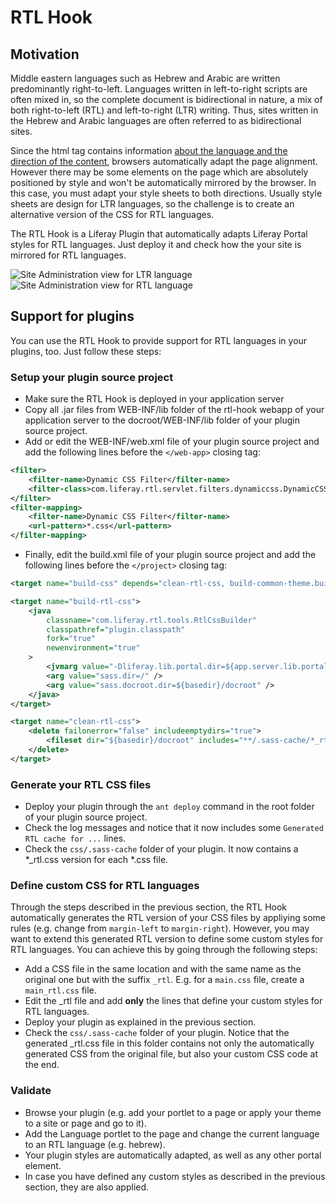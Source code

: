 # RTL Hook

## Motivation

Middle eastern languages such as Hebrew and Arabic are written predominantly right-to-left. Languages written in left-to-right scripts are often mixed in, so the complete document is bidirectional in nature, a mix of both right-to-left (RTL) and left-to-right (LTR) writing. Thus, sites written in the Hebrew and Arabic languages are often referred to as bidirectional sites. 

Since the html tag contains information [about the language and the direction of the content](http://www.w3.org/TR/html401/struct/dirlang.html), browsers automatically adapt the page alignment. However there may be some elements on the page which are absolutely positioned by style and won't be automatically mirrored by the browser. In this case, you must adapt your style sheets to both directions. Usually style sheets are design for LTR languages, so the challenge is to create an alternative  version of the CSS for RTL languages.

The RTL Hook is a Liferay Plugin that automatically adapts Liferay Portal styles for RTL languages. Just deploy it and check how the your site is mirrored for RTL languages.

<img title="Site Administration view for LTR language" src="https://github.com/liferay-labs/rtl-hook/raw/master/images/rtl-hook-001.png" />
<img title="Site Administration view for RTL language" src="https://github.com/liferay-labs/rtl-hook/raw/master/images/rtl-hook-002.png" />

## Support for plugins

You can use the RTL Hook to provide support for RTL languages in your plugins, too. Just follow these steps:

### Setup your plugin source project

* Make sure the RTL Hook is deployed in your application server
* Copy all .jar files from WEB-INF/lib folder of the rtl-hook webapp of your application server to the docroot/WEB-INF/lib folder of your plugin source project.
* Add or edit the WEB-INF/web.xml file of your plugin source project and add the following lines before the `</web-app>` closing tag:

```xml
<filter>
	<filter-name>Dynamic CSS Filter</filter-name>
	<filter-class>com.liferay.rtl.servlet.filters.dynamiccss.DynamicCSSFilter</filter-class>
</filter>
<filter-mapping>
	<filter-name>Dynamic CSS Filter</filter-name>
	<url-pattern>*.css</url-pattern>
</filter-mapping>
```

* Finally, edit the build.xml file of your plugin source project and add the following lines before the `</project>` closing tag:

```xml
<target name="build-css" depends="clean-rtl-css, build-common-theme.build-css, build-rtl-css" />

<target name="build-rtl-css">
	<java
		classname="com.liferay.rtl.tools.RtlCssBuilder"
		classpathref="plugin.classpath"
		fork="true"
		newenvironment="true"
	>
		<jvmarg value="-Dliferay.lib.portal.dir=${app.server.lib.portal.dir}" />
		<arg value="sass.dir=/" />
		<arg value="sass.docroot.dir=${basedir}/docroot" />
	</java>
</target>

<target name="clean-rtl-css">
	<delete failonerror="false" includeemptydirs="true">
		<fileset dir="${basedir}/docroot" includes="**/.sass-cache/*_rtl.*" />
	</delete>
</target>
```

### Generate your RTL CSS files

* Deploy your plugin through the `ant deploy` command in the root folder of your plugin source project.
* Check the log messages and notice that it now includes some `Generated RTL cache for ...` lines.
* Check the `css/.sass-cache` folder of your plugin. It now contains a *_rtl.css version for each *.css file.

### Define custom CSS for RTL languages 

Through the steps described in the previous section, the RTL Hook automatically generates the RTL version of your CSS files by appliying some rules (e.g. change from `margin-left` to `margin-right`). However, you may want to extend this generated RTL version to define some custom styles for RTL languages. You can achieve this by going through the following steps:

* Add a CSS file in the same location and with the same name as the original one but with the suffix `_rtl`. E.g. for a `main.css` file, create a `main_rtl.css` file.
* Edit the _rtl file and add **only** the lines that define your custom styles for RTL languages.
* Deploy your plugin as explained in the previous section.
* Check the `css/.sass-cache` folder of your plugin. Notice that the generated _rtl.css file in this folder contains not only the automatically generated CSS from the original file, but also your custom CSS code at the end. 

### Validate

* Browse your plugin (e.g. add your portlet to a page or apply your theme to a site or page and go to it).
* Add the Language portlet to the page and change the current language to an RTL language (e.g. hebrew).
* Your plugin styles are automatically adapted, as well as any other portal element.
* In case you have defined any custom styles as described in the previous section, they are also applied.